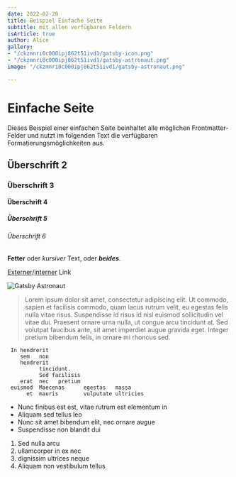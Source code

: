 ```yaml
---
date: 2022-02-20
title: Beispiel Einfache Seite
subtitle: mit allen verfügbaren Feldern
isArticle: true
author: Alice
gallery:
- "/ckzmnri0c000ipj862t51ivd1/gatsby-icon.png"
- "/ckzmnri0c000ipj862t51ivd1/gatsby-astronaut.png"
image: "/ckzmnri0c000ipj862t51ivd1/gatsby-astronaut.png"

---
```

# Einfache Seite

Dieses Beispiel einer einfachen Seite beinhaltet alle möglichen Frontmatter-Felder und nutzt im folgenden Text die verfügbaren Formatierungsmöglichkeiten aus.

## Überschrift 2

### Überschrift 3

#### Überschrift 4

##### Überschrift 5

###### Überschrift 6

**Fetter** oder _kursiver_ Text, oder **_beides_**.

[Externer](https://wikipedia.org/ "Wikipedia")/[interner](/app/profile "Profilseite") Link

![Gatsby Astronaut](/ckzmnri0c000ipj862t51ivd1/gatsby-icon.png)

> Lorem ipsum dolor sit amet, consectetur adipiscing elit. Ut commodo, sapien et facilisis commodo, quam lacus rutrum velit, eu egestas felis nulla vitae risus. Suspendisse id risus id nisl euismod sollicitudin vel vitae dui. Praesent ornare urna nulla, ut congue arcu tincidunt at. Sed volutpat faucibus ante, sit amet imperdiet augue gravida eget. Integer pretium bibendum felis, in ornare mi rhoncus sed.

     In hendrerit
        sem   non
        hendrerit
              tincidunt.
              Sed facilisis
        erat  nec   pretium
     euismod  Maecenas      egestas   massa
          et  mauris        vulputate ultricies

* Nunc finibus est est, vitae rutrum est elementum in
* Aliquam sed tellus leo
* Nunc sit amet bibendum elit, nec ornare augue
* Suspendisse non blandit dui

1. Sed nulla arcu
2. ullamcorper in ex nec
3. dignissim ultrices neque
4. Aliquam non vestibulum tellus
